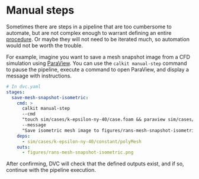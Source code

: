 # Manual steps

Sometimes there are steps in a pipeline that are too cumbersome to
automate,
but are not complex enough to warrant defining an entire
[procedure](../tutorials/procedures.md).
Or maybe they will not need to be iterated much,
so automation would not be worth the trouble.

For example,
imagine you want to save a mesh snapshot image from a CFD simulation using
[ParaView](https://www.paraview.org/).
You can use the `calkit manual-step` command to pause the pipeline,
execute a command to open ParaView,
and display a message with instructions.

```yaml
# In dvc.yaml
stages:
  save-mesh-snapshot-isometric:
    cmd: >
      calkit manual-step
      --cmd
      "touch sim/cases/k-epsilon-ny-40/case.foam && paraview sim/cases/k-epsilon-ny-40/case.foam"
      --message
      "Save isometric mesh image to figures/rans-mesh-snapshot-isometric.png"
    deps:
      - sim/cases/k-epsilon-ny-40/constant/polyMesh
    outs:
      - figures/rans-mesh-snapshot-isometric.png
```

After confirming, DVC will check that the defined outputs exist,
and if so, continue with the pipeline execution.
